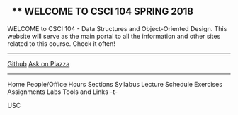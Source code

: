  
** WELCOME TO CSCI 104 SPRING 2018
------------------------------------------------------------

WELCOME to CSCI 104 - Data Structures and Object-Oriented Design. This website will serve as the main portal to all the information and other sites related to this course. Check it often!

-------------------------------
[Github](github.md)
[Ask on Piazza](data/piazza.md)

-------------------------------
Home
People/Office Hours
Sections
Syllabus
Lecture Schedule
Exercises
Assignments
Labs
Tools and Links
-t-

USC